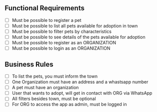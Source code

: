 ## Functional Requirements
- [ ] Must be possible to register a pet
- [ ] Must be possible to list all pets available for adoption in town
- [ ] Must be possible to filter pets by characteristics
- [ ] Must be possible to see details of the pets available for adoption
- [ ] Must be possible to register as an ORGANIZATION
- [ ] Must be possible to login as an ORGANIZATION

## Business Rules
- [ ] To list the pets, you must inform the town
- [ ] One Organization must have an address and a whastsapp number
- [ ] A pet must have an organization
- [ ] User that wants to adopt, will get in contact with ORG via WhatsApp
- [ ] All filters besides town, must be optional
- [ ] For ORG to access the app as admin, must be logged in